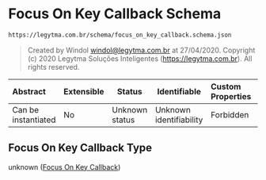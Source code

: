 # Focus On Key Callback Schema

```txt
https://legytma.com.br/schema/focus_on_key_callback.schema.json
```




> Created by Windol [windol@legytma.com.br](mailto:windol@legytma.com.br) at 27/04/2020.
> Copyright (c) 2020 Legytma Soluções Inteligentes (<https://legytma.com.br>). All rights reserved.
>

| Abstract            | Extensible | Status         | Identifiable            | Custom Properties | Additional Properties | Access Restrictions | Defined In                                                                                              |
| :------------------ | ---------- | -------------- | ----------------------- | :---------------- | --------------------- | ------------------- | ------------------------------------------------------------------------------------------------------- |
| Can be instantiated | No         | Unknown status | Unknown identifiability | Forbidden         | Allowed               | none                | [focus_on_key_callback.schema.json](../schema/focus_on_key_callback.schema.json) |

## Focus On Key Callback Type

unknown ([Focus On Key Callback](focus_on_key_callback.md))
